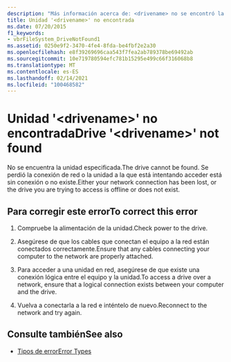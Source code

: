 ```yaml
---
description: "Más información acerca de: <drivename> no se encontró la unidad ' '"
title: Unidad '<drivename>' no encontrada
ms.date: 07/20/2015
f1_keywords:
- vbrFileSystem_DriveNotFound1
ms.assetid: 0250e9f2-3470-4fe4-8fda-be4fbf2e2a30
ms.openlocfilehash: e8f39269696caa543f7fea2ab789378be69492ab
ms.sourcegitcommit: 10e719780594efc781b15295e499c66f316068b8
ms.translationtype: MT
ms.contentlocale: es-ES
ms.lasthandoff: 02/14/2021
ms.locfileid: "100468582"
---
```

# <a name="drive-drivename-not-found"></a><span data-ttu-id="918ad-103">Unidad '\<drivename>' no encontrada</span><span class="sxs-lookup"><span data-stu-id="918ad-103">Drive '\<drivename>' not found</span></span>

<span data-ttu-id="918ad-104">No se encuentra la unidad especificada.</span><span class="sxs-lookup"><span data-stu-id="918ad-104">The drive cannot be found.</span></span> <span data-ttu-id="918ad-105">Se perdió la conexión de red o la unidad a la que está intentando acceder está sin conexión o no existe.</span><span class="sxs-lookup"><span data-stu-id="918ad-105">Either your network connection has been lost, or the drive you are trying to access is offline or does not exist.</span></span>  
  
## <a name="to-correct-this-error"></a><span data-ttu-id="918ad-106">Para corregir este error</span><span class="sxs-lookup"><span data-stu-id="918ad-106">To correct this error</span></span>  
  
1. <span data-ttu-id="918ad-107">Compruebe la alimentación de la unidad.</span><span class="sxs-lookup"><span data-stu-id="918ad-107">Check power to the drive.</span></span>  
  
2. <span data-ttu-id="918ad-108">Asegúrese de que los cables que conectan el equipo a la red están conectados correctamente.</span><span class="sxs-lookup"><span data-stu-id="918ad-108">Ensure that any cables connecting your computer to the network are properly attached.</span></span>  
  
3. <span data-ttu-id="918ad-109">Para acceder a una unidad en red, asegúrese de que existe una conexión lógica entre el equipo y la unidad.</span><span class="sxs-lookup"><span data-stu-id="918ad-109">To access a drive over a network, ensure that a logical connection exists between your computer and the drive.</span></span>  
  
4. <span data-ttu-id="918ad-110">Vuelva a conectarla a la red e inténtelo de nuevo.</span><span class="sxs-lookup"><span data-stu-id="918ad-110">Reconnect to the network and try again.</span></span>  
  
## <a name="see-also"></a><span data-ttu-id="918ad-111">Consulte también</span><span class="sxs-lookup"><span data-stu-id="918ad-111">See also</span></span>

- [<span data-ttu-id="918ad-112">Tipos de error</span><span class="sxs-lookup"><span data-stu-id="918ad-112">Error Types</span></span>](../programming-guide/language-features/error-types.md)
